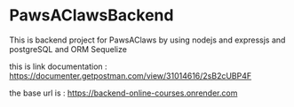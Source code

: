 # PawsAClawsBackend
This is backend project for PawsAClaws by using nodejs and expressjs and postgreSQL and ORM Sequelize

this is link documentation : 
https://documenter.getpostman.com/view/31014616/2sB2cUBP4F

the base url is : https://backend-online-courses.onrender.com